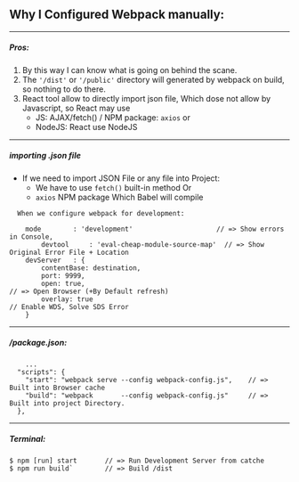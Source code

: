 ## Why I Configured Webpack manually:
<hr />

<p>
<h5> Pros: </h5>
<ol>
    <li> By this way I can know what is going on behind the scane. </li>
    <li> The <code>'/dist'</code> or <code>'/public'</code> directory will generated by webpack on build, so nothing to do there.</li>
<li> React tool allow to directly import json file, Which dose not allow by Javascript, so React may use
    <ul>
	    <li> JS: AJAX/fetch() / NPM package: <code>axios</code>  or </li>
	    <li> NodeJS:  React use NodeJS </li>
	<ul>
</ol>
</p>

<hr />

<h5> importing .json file </h5>

- If we need to import JSON File or any file into Project:
	- We have to use <code>fetch()</code> built-in method Or
	- <code>axios</code> NPM package 	Which Babel will compile 


```
  When we configure webpack for development: 

  	mode        : 'development'               		// => Show errors in Console,
		devtool     : 'eval-cheap-module-source-map'  // => Show Original Error File + Location
    devServer   : {
	    contentBase: destination,
	    port: 9999,
	    open: true,     														// => Open Browser (+By Default refresh)
	    overlay: true   														// Enable WDS, Solve SDS Error
  	}
```
	
<hr >

<h5> /package.json: </h5>
		
		...
	  "scripts": {
	    "start": "webpack serve --config webpack-config.js", 	// => Built into Browser cache
	    "build": "webpack       --config webpack-config.js" 	// => Built into project Directory. 
	  },

<hr >

<h5> Terminal: </h5>

    $ npm [run] start		// => Run Development Server from catche
    $ npm run build` 		// => Build /dist


